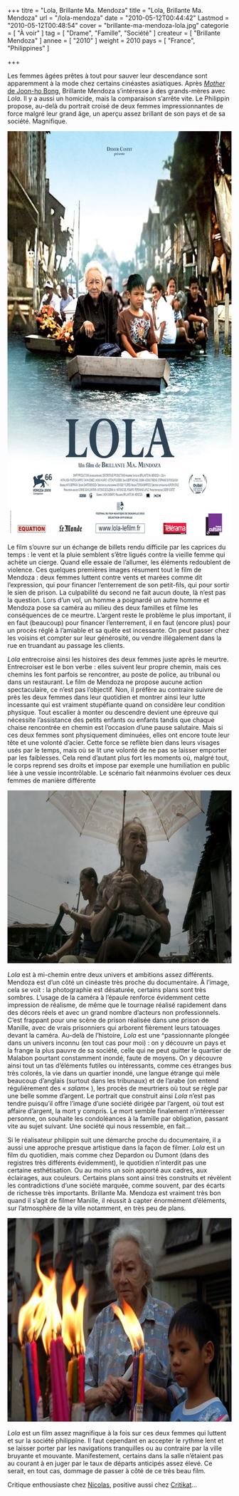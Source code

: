 +++
titre = "Lola, Brillante Ma. Mendoza"
title = "Lola, Brillante Ma. Mendoza"
url = "/lola-mendoza"
date = "2010-05-12T00:44:42"
Lastmod = "2010-05-12T00:48:54"
cover = "brillante-ma-mendoza-lola.jpg"
categorie = [ "À voir" ]
tag = [ "Drame", "Famille", "Société" ]
createur = [ "Brillante Mendoza" ]
annee = [ "2010" ]
weight = 2010
pays = [ "France", "Philippines" ]

+++

<p>Les femmes âgées prêtes à tout pour sauver leur descendance sont apparemment à la mode chez certains cinéastes asiatiques. Après <a href="http://voiretmanger.fr/2010/01/30/mother-bong/"><em>Mother</em> de Joon-ho Bong</a>, Brillante Mendoza s&rsquo;intéresse à des grands-mères avec <em>Lola</em>. Il y a aussi un homicide, mais la comparaison s&rsquo;arrête vite. Le Philippin propose, au-delà du portrait croisé de deux femmes impressionnantes de force malgré leur grand âge, un aperçu assez brillant de son pays et de sa société. Magnifique.</p>
<p><a href="http://www.allocine.fr/film/fichefilm_gen_cfilm=172486.html"> </a></p>
<p style="text-align: center;"><a href="http://www.allocine.fr/film/fichefilm_gen_cfilm=172486.html" target="_blank"></a></p>
<p><a href="http://www.allocine.fr/film/fichefilm_gen_cfilm=172486.html" target="_blank"></p>
<div style="text-align: center;"><img class="aligncenter" src="lola-ma-mendoza.jpg" border="0" alt="lola-ma-mendoza.jpg" width="690" height="908" /></div>
<p></a></p>
<p>Le film s&rsquo;ouvre sur un échange de billets rendu difficile par les caprices du temps : le vent et la pluie semblent s&rsquo;être ligués contre la vieille femme qui achète un cierge. Quand elle essaie de l&rsquo;allumer, les éléments redoublent de violence. Ces quelques premières images résument tout le film de Mendoza : deux femmes luttent contre vents et marées comme dit l&rsquo;expression, qui pour financer l&rsquo;enterrement de son petit-fils, qui pour sortir le sien de prison. La culpabilité du second ne fait aucun doute, là n&rsquo;est pas la question. Lors d&rsquo;un vol, un homme a poignardé un autre homme et Mendoza pose sa caméra au milieu des deux familles et filme les conséquences de ce meurtre. L&rsquo;argent reste le problème le plus important, il en faut (beaucoup) pour financer l&rsquo;enterrement, il en faut (encore plus) pour un procès réglé à l&rsquo;amiable et sa quête est incessante. On peut passer chez les voisins et compter sur leur générosité, ou vendre illégalement dans la rue en truandant au passage les clients.</p>
<p><em>Lola</em> entrecroise ainsi les histoires des deux femmes juste après le meurtre. Entrecroiser est le bon verbe : elles suivent leur propre chemin, mais ces chemins les font parfois se rencontrer, au poste de police, au tribunal ou dans un restaurant. Le film de Mendoza ne propose aucune action spectaculaire, ce n&rsquo;est pas l&rsquo;objectif. Non, il préfère au contraire suivre de près les deux femmes dans leur quotidien et montrer ainsi leur lutte incessante qui est vraiment stupéfiante quand on considère leur condition physique. Tout escalier à monter ou descendre devient une épreuve qui nécessite l&rsquo;assistance des petits enfants ou enfants tandis que chaque chaise rencontrée en chemin est l&rsquo;occasion d&rsquo;une pause salutaire. Mais si ces deux femmes sont physiquement diminuées, elles ont encore toute leur tête et une volonté d&rsquo;acier. Cette force se reflète bien dans leurs visages usés par le temps, mais où se lit une volonté de ne pas se laisser emporter par les faiblesses. Cela rend d&rsquo;autant plus fort les moments où, malgré tout, le corps reprend ses droits et impose par exemple une humiliation en public liée à une vessie incontrôlable. Le scénario fait néanmoins évoluer ces deux femmes de manière différente</p>
<div style="text-align: center;"><img class="aligncenter" src="lola.jpg" border="0" alt="lola.jpg" width="690" height="388" /></div>
<p><em>Lola</em> est à mi-chemin entre deux univers et ambitions assez différents. Mendoza est d&rsquo;un côté un cinéaste très proche du documentaire. À l&rsquo;image, cela se voit : la photographie est désaturée, certains plans sont très sombres. L&rsquo;usage de la caméra à l&rsquo;épaule renforce évidemment cette impression de réalisme, de même que le tournage réalisé rapidement dans des décors réels et avec un grand nombre d&rsquo;acteurs non professionnels. C&rsquo;est frappant pour une scène de prison réalisée dans une prison de Manille, avec de vrais prisonniers qui arborent fièrement leurs tatouages devant la caméra. Au-delà de l&rsquo;histoire, <em>Lola</em> est une ^passionnante plongée dans un univers inconnu (en tout cas pour moi) : on y découvre un pays et la frange la plus pauvre de sa société, celle qui ne peut quitter le quartier de Malabon pourtant constamment inondé, faute de moyens. On y découvre ainsi tout un tas d&rsquo;éléments futiles ou intéressants, comme ces étranges bus très colorés, la vie dans un quartier inondé, une langue étrange qui mèle beaucoup d&rsquo;anglais (surtout dans les tribunaux) et de l&rsquo;arabe (on entend régulièrement des &laquo;&nbsp;<em>salam</em>&laquo;&nbsp;), les procès de meurtriers où tout se règle par une belle somme d&rsquo;argent. Le portrait que construit ainsi <em>Lola</em> n&rsquo;est pas tendre puisqu&rsquo;il offre l&rsquo;image d&rsquo;une société dirigée par l&rsquo;argent, où tout est affaire d&rsquo;argent, la mort y compris. Le mort semble finalement n&rsquo;intéresser personne, on souhaite les condoléances à la famille par obligation, passant vite au sujet suivant. Une société qui nous ressemble, en fait…</p>
<p>Si le réalisateur philippin suit une démarche proche du documentaire, il a aussi une approche presque artistique dans la façon de filmer. <em>Lola</em> est un film du quotidien, mais comme chez Depardon ou Dumont (dans des registres très différents évidemment), le quotidien n&rsquo;interdit pas une certaine esthétisation. Ou au moins un soin apporté aux cadres, aux éclairages, aux couleurs. Certains plans sont ainsi très construits et révèlent les contradictions d&rsquo;une société marquée, comme souvent, par des écarts de richesse très importants. Brillante Ma. Mendoza est vraiment très bon quand il s&rsquo;agit de filmer Manille, il réussit à capter énormément d&rsquo;éléments, sur l&rsquo;atmosphère de la ville notamment, en très peu de plans.</p>
<div style="text-align: center;"><img class="aligncenter" src="lola-mendoza2.jpg" border="0" alt="lola-mendoza.jpg" width="690" height="457" /></div>
<p><em>Lola</em> est un film assez magnifique à la fois sur ces deux femmes qui luttent et sur la société philippine. Il faut cependant en accepter le rythme lent et se laisser porter par les navigations tranquilles ou au contraire par la ville bruyante et mouvante. Manifestement, certains dans la salle n&rsquo;étaient pas au courant à en juger par le taux de départs anticipés assez élevé. Ce serait, en tout cas, dommage de passer à côté de ce très beau film.</p>
<p>Critique enthousiaste chez <a href="http://www.filmosphere.com/2010/04/critique-lola-2009/">Nicolas</a>, positive aussi chez <a href="http://www.critikat.com/Lola.html">Critikat</a>…</p>

